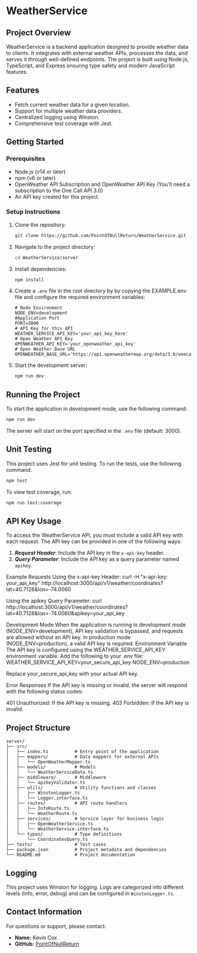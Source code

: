# WeatherService

## Project Overview
WeatherService is a backend application designed to provide weather data to clients. It integrates with external weather APIs, processes the data, and serves it through well-defined endpoints. The project is built using Node.js, TypeScript, and Express ensuring type safety and modern JavaScript features.

## Features
- Fetch current weather data for a given location.
- Support for multiple weather data providers.
- Centralized logging using Winston.
- Comprehensive test coverage with Jest.

## Getting Started

### Prerequisites
- Node.js (v14 or later)
- npm (v6 or later)
- OpenWeather API Subscription and OpenWeather API Key (You'll need a subscription to the One Call API 3.0)
- An API key created for this project.

### Setup Instructions
1. Clone the repository:
   ```bash
   git clone https://github.com/PointOfNullReturn/WeatherService.git
   ```
2. Navigate to the project directory:
   ```bash
   cd WeatherService/server
   ```
3. Install dependencies:
   ```bash
   npm install
   ```
4. Create a `.env` file in the root directory by by copying the EXAMPLE.env file and configure the required environment variables:
   ```env
   # Node Environment
   NODE_ENV=development
   #Application Port
   PORT=3000
   # API Key for this API
   WEATHER_SERVICE_API_KEY='your_api_key_here'
   # Open Weather API Key
   OPENWEATHER_API_KEY='your_openweather_api_key'
   # Open Weather Base URL
   OPENWEATHER_BASE_URL='https://api.openweathermap.org/data/3.0/onecall'
   ```
5. Start the development server:
   ```bash
   npm run dev
   ```

## Running the Project
To start the application in development mode, use the following command:
```bash
npm run dev
```
The server will start on the port specified in the `.env` file (default: 3000).

## Unit Testing
This project uses Jest for unit testing. To run the tests, use the following command:
```bash
npm test
```
To view test coverage, run:
```bash
npm run test:coverage
```

## API Key Usage
To access the WeatherService API, you must include a valid API key with each request. The API key can be provided in one of the following ways:

1. ***Request Header***: Include the API key in the `x-api-key` header.
2. ***Query Parameter***: Include the API key as a query parameter named `apikey`.

Example Requests
Using the x-api-key Header: curl -H "x-api-key: your_api_key" http://localhost:3000/api/v1/weather/coordinates?lat=40.7128&lon=-74.0060

Using the apikey Query Parameter: curl http://localhost:3000/api/v1/weather/coordinates?lat=40.7128&lon=-74.0060&apikey=your_api_key

Development Mode
When the application is running in development mode (NODE_ENV=development), API key validation is bypassed, and requests are allowed without an API key.
In production mode (NODE_ENV=production), a valid API key is required.
Environment Variable
The API key is configured using the WEATHER_SERVICE_API_KEY environment variable. Add the following to your .env file: 
WEATHER_SERVICE_API_KEY=your_secure_api_key NODE_ENV=production

Replace your_secure_api_key with your actual API key.

Error Responses
If the API key is missing or invalid, the server will respond with the following status codes:

401 Unauthorized: If the API key is missing.
403 Forbidden: If the API key is invalid.

## Project Structure
```
server/
├── src/
│   ├── index.ts          # Entry point of the application
│   ├── mappers/          # Data mappers for external APIs
│   │   └── OpenWeatherMapper.ts
│   ├── models/           # Models
│   │   └── WeatherServiceData.ts
│   ├── middleware/       # Middleware
│   │   └── apiKeyValidator.ts
│   ├── utils/            # Utility functions and classes
│   │   ├── WinstonLogger.ts
│   │   └── Logger.interface.ts
│   ├── routes/           # API route handlers
│   │   ├── InfoRoute.ts
│   │   └── WeatherRoute.ts
│   ├── services/         # Service layer for business logic
│   │   ├── OpenWeatherService.ts
│   │   └── WeatherService.interface.ts
│   └── types/            # Type definitions
│       └── CoordinatesQuery.ts
├── tests/                # Test cases
├── package.json          # Project metadata and dependencies
└── README.md             # Project documentation
```

## Logging
This project uses Winston for logging. Logs are categorized into different levels (info, error, debug) and can be configured in `WinstonLogger.ts`.

## Contact Information
For questions or support, please contact:
- **Name:** Kevin Cox
- **GitHub:** [PointOfNullReturn](https://github.com/PointOfNullReturn/)
